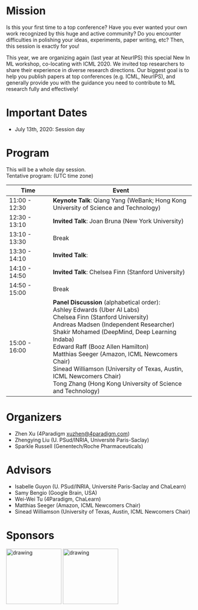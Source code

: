 # Mission

Is this your first time to a top conference? Have you ever wanted your own work recognized by this huge and active community? Do you encounter difficulties in polishing your ideas, experiments, paper writing, etc? Then, this session is exactly for you!

This year, we are organizing again (last year at NeurIPS) this special New In ML workshop, co-locating with ICML 2020. We invited top  researchers to share their experience in diverse research directions. Our biggest goal is to help you publish papers at top conferences (e.g. ICML, NeurIPS), and generally provide you with the guidance you need to contribute to ML research fully and effectively!  

# Important Dates

- July 13th, 2020: Session day

# Program

This will be a whole day session. <br>
Tentative program: (UTC time zone)

|**Time**  | **Event**|
|-|--------------------------------------------------|
|11:00 - 12:30| **Keynote Talk**: Qiang Yang (WeBank; Hong Kong University of Science and Technology)|
|12:30 - 13:10| **Invited Talk**: Joan Bruna (New York University)|
|13:10 - 13:30| Break|
|13:30 - 14:10| **Invited Talk**: |
|14:10 - 14:50| **Invited Talk**: Chelsea Finn (Stanford University)|
|14:50 - 15:00| Break|
|15:00 - 16:00 <img width=50/>| **Panel Discussion** (alphabetical order): <br> Ashley Edwards (Uber AI Labs) <br> Chelsea Finn (Stanford University) <br> Andreas Madsen (Independent Researcher) <br> Shakir Mohamed (DeepMind, Deep Learning Indaba) <br> Edward Raff (Booz Allen Hamilton) <br> Matthias Seeger (Amazon, ICML Newcomers Chair) <br> Sinead Williamson (University of Texas, Austin, ICML Newcomers Chair) <br> Tong Zhang (Hong Kong University of Science and Technology)|

# Organizers

* Zhen Xu (4Paradigm [xuzhen@4paradigm.com](xuzhen@4paradigm.com))
* Zhengying Liu (U. PSud/INRIA, Université Paris-Saclay)
* Sparkle Russell (Genentech/Roche Pharmaceuticals)

# Advisors

* Isabelle Guyon (U. PSud/INRIA, Université Paris-Saclay and ChaLearn)
* Samy Bengio (Google Brain, USA)
* Wei-Wei Tu (4Paradigm, ChaLearn)
* Matthias Seeger (Amazon, ICML Newcomers Chair)
* Sinead Williamson (University of Texas, Austin, ICML Newcomers Chair)

# Sponsors

<img src="http://ccc.inaoep.mx/~hugojair/imgs/4p.png" alt="drawing" width="150"/>
<img src="http://sunai.uoc.edu/chalearnLAP/img/ChalearnLogo.png" alt="drawing" width="150"/>
